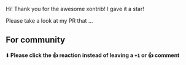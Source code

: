 Hi! Thank you for the awesome xontrib! I gave it a star!

Please take a look at my PR that ...

## For community
⬇️  **Please click the 👍 reaction instead of leaving a `+1` or 👍  comment**

